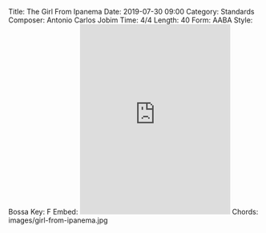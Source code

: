 Title: The Girl From Ipanema
Date: 2019-07-30 09:00
Category: Standards
Composer: Antonio Carlos Jobim
Time: 4/4
Length: 40
Form: AABA
Style: Bossa
Key: F
Embed: <iframe src="https://open.spotify.com/embed/user/thatdavidmiller/playlist/48ka4Yvdq80jpwTeB2HF2B" width="300" height="380" frameborder="0" allowtransparency="true" allow="encrypted-media"></iframe>
Chords: images/girl-from-ipanema.jpg
